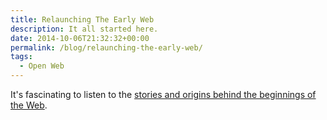 ```yaml
---
title: Relaunching The Early Web
description: It all started here.
date: 2014-10-06T21:32:32+00:00
permalink: /blog/relaunching-the-early-web/
tags:
  - Open Web
---
```


It's fascinating to listen to the [stories and origins behind the beginnings of the Web](http://thewebahead.net/85).
